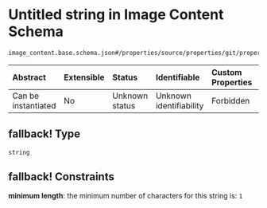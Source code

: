 # Untitled string in Image Content Schema

```txt
image_content.base.schema.json#/properties/source/properties/git/properties/branch/properties/fallback!
```



| Abstract            | Extensible | Status         | Identifiable            | Custom Properties | Additional Properties | Access Restrictions | Defined In                                                                                        |
| :------------------ | :--------- | :------------- | :---------------------- | :---------------- | :-------------------- | :------------------ | :------------------------------------------------------------------------------------------------ |
| Can be instantiated | No         | Unknown status | Unknown identifiability | Forbidden         | Allowed               | none                | [image\_content.base.schema.json\*](../out/image_content.base.schema.json "open original schema") |

## fallback! Type

`string`

## fallback! Constraints

**minimum length**: the minimum number of characters for this string is: `1`

